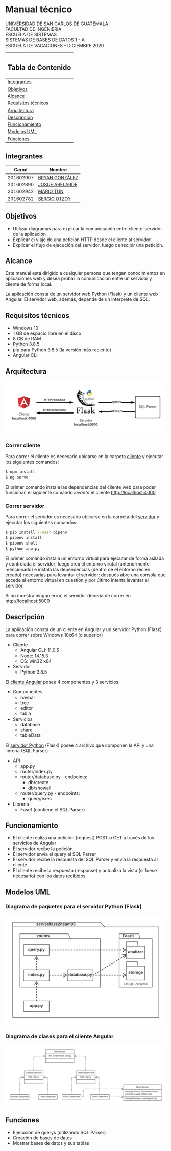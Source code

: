 # Manual técnico
UNIVERSIDAD DE SAN CARLOS DE GUATEMALA<br>
FACULTAD DE INGENIERIA<br>
ESCUELA DE SISTEMAS<br>
SISTEMAS DE BASES DE DATOS 1 - A<br>
ESCUELA DE VACACIONES - DICIEMBRE 2020<br>

| <h2>Tabla de Contenido</h2> |
| ----- |
| [Integrantes](##Integrantes) |
| [Objetivos](##Objetivos) |
| [Alcance](##Alcance) |
| [Requisitos técnicos](##Requisitos-técnicos) |
| [Arquitectura](##Arquitectura) |
| [Descripción](##Descripción) |
| [Funcionamiento](##Funcionamiento) |
| [Modelos UML](##Modelos-UML) |
| [Funciones](##Funciones) |

## Integrantes
| Carné | Nombre |
| ---- | ---- |
| 201602907 | [BRYAN GONZÁLEZ](https://github.com/bmoisesg) |
| 201602890 | [JOSUE ABELARDE](https://github.com/Abelarde) |
| 201602942 | [MARIO TUN](https://github.com/mariotun) |
| 201602782 | [SERGIO OTZOY](https://github.com/Otzoy97) |


## Objetivos
* Utilizar diagramas para explicar la comunicación entre cliente-servidor de la aplicación
* Explicar el viaje de una petición HTTP desde el cliente al servidor
* Explicar el flujo de ejecución del servidor, luego de recibir una petición.

## Alcance
Este manual está dirigido a cualquier persona que tengan conocimientos en aplicaciones web y desea probar la comunicación entre un servidor y cliente de forma local.

La aplicación consta de un servidor web Python (Flask) y un cliente web Angular. El servidor web, además, depende de un interprete de SQL.

## Requisitos técnicos
- Windows 10
- 1 GB de espacio libre en el disco
- 8 GB de RAM
- Python 3.8.5
- pip para Python 3.8.5 (la versión más reciente)
- Angular CLI

## Arquitectura
![Arquitectura Cliente Servidor](capturas/arq_app.png?raw=true "")

### Correr cliente
Para correr el cliente es necesario ubicarse en la carpeta [cliente](../../../client/fase2/team05) y ejecutar los siguientes comandos:


```cmd
$ npm install
$ ng serve
```

El primer comando instala las dependencias del cliente web para poder funcionar, el siguiente comando <i>levanta</i> el cliente [http://localhost:4000](http://localhost:4000)

### Correr servidor
Para correr el servidor es necesario ubicarse en la carpeta del [servidor](../../../server/fase2/team05) y ejecutar los siguientes comandos:

```bash
$ pip install --user pipenv
$ pipenv install
$ pipenv shell
$ python app.py
```
El primer comando instala un entorno virtual para ejecutar de forma asilada y controlada el servidor; luego crea el entorno virutal (anteriormente mencionado) e instala las dependencias (dentro de el entorno recién creado) necesarias para levantar el servidor; después abre una consola que accede al entorno virtual en cuestión y por último intenta levantar el servidor. 

Si no muestra ningún error, el servidor debería de correr en [http://localhost:5000](http://localhost:5000)

## Descripción
La aplicación consta de un cliente en Angular y un servidor Python (Flask) para correr sobre Windows 10x64 (o superior)

- Cliente
    - Angular CLI: 11.0.5
    - Node: 14.15.3
    - OS: win32 x64
- Servidor
    - Python 3.8.5

El [cliente Angular](../../../client/fase2/team05) posee 4 componentes y 3 servicios:
- Componentes
  - navbar
  - tree
  - editor
  - tabla
- Servicios
  - database
  - share
  - tableData

El [servidor Python](../../../server/fase2/team05) (Flask) posee 4 archivo que componen la API y una librería (SQL Parser)
- API
  - <span>app.py</span>
  - router/index.py
  - router/database.py - endpoints:
    - db/create
    - db/showall
  - router/query.py - endpoints:
    - query/exec
- Libreria
  - Fase1 (contiene el SQL Parser)

## Funcionamiento
- El cliente realiza una petición (request) POST o GET a través de los servicios de Angular
- El servidor recibe la petición
- El servidor envía el query al SQL Parser
- El servidor recibe la respuesta del SQL Parser y envía la respuesta al cliente
- El cliente recibe la respuesta (response) y actualiza la vista (si fuese necesario) con los datos recibidos

## Modelos UML
### Diagrama de paquetes para el servidor Python (Flask)
![Diagrama servidor](capturas/uml_server.png?raw=true "")
### Diagrama de clases para el cliente Angular
![Diagrama servidor](capturas/uml_client.png?raw=true "")

## Funciones
* Ejecución de querys (utilizando SQL Parser)
* Creación de bases de datos
* Mostrar bases de datos y sus tablas